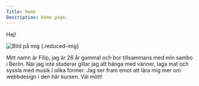 ```yaml
---
Title: Home
Description: Home page.
---
```

<span class="big-hello">Hej!</span> 

![Bild på mig](%assets_url%/img/filip.jpg) {.reduced-img}

Mitt namn är Filip, jag är 26 år gammal och bor tillsammans med min sambo i Berlin. När jag inte studerar gillar jag att hänga med vänner, laga mat och syssla med musik i olika former. Jag ser fram emot att lära mig mer om webbdesign i den här kursen. Väl mött!
